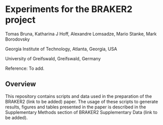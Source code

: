 # Experiments for the BRAKER2 project

Tomas Bruna, Katharina J Hoff, Alexandre Lomsadze, Mario Stanke, Mark Borodovsky

Georgia Institute of Technology, Atlanta, Georgia, USA

University of Greifswald, Greifswald, Germany

Reference: To add.

## Overview

This repository contains scripts and data used in the preparation of the BRAKER2 (link to be added) paper. The usage of these scripts to generate results, figures and tables presented in the paper is described in the Supplementary Methods section of BRAKER2 Supplementary Data (link to be added).
